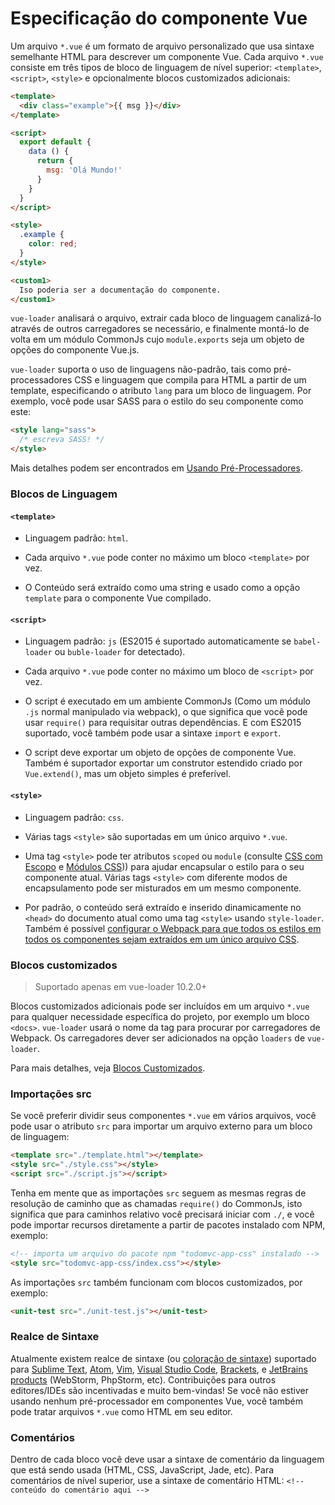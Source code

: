 # Especificação do componente Vue

Um arquivo `*.vue` é um formato de arquivo personalizado que usa sintaxe semelhante HTML para descrever um componente Vue. Cada arquivo `*.vue` consiste em três tipos de bloco de linguagem de nível superior: `<template>`, `<script>`, `<style>` e opcionalmente blocos customizados adicionais:

```html
<template>
  <div class="example">{{ msg }}</div>
</template>

<script>
  export default {
    data () {
      return {
        msg: 'Olá Mundo!'
      }
    }
  }
</script>

<style>
  .example {
    color: red;
  }
</style>

<custom1>
  Iso poderia ser a documentação do componente.
</custom1>
```

`vue-loader` analisará o arquivo, extrair cada bloco de linguagem canalizá-lo através de outros carregadores se necessário, e finalmente montá-lo de volta em um módulo CommonJs cujo `module.exports` seja um objeto de opções do componente Vue.js.

`vue-loader` suporta o uso de linguagens não-padrão, tais como pré-processadores CSS e linguagem que compila para HTML a partir de um template, especificando o atributo `lang` para um bloco de linguagem. Por exemplo, você pode usar SASS para o estilo do seu componente como este:

```html
<style lang="sass">
  /* escreva SASS! */
</style>
```

Mais detalhes podem ser encontrados em [Usando Pré-Processadores](../configurations/pre-processors.md).

### Blocos de Linguagem

#### `<template>`

- Linguagem padrão: `html`.

- Cada arquivo `*.vue` pode conter no máximo um bloco `<template>` por vez.

- O Conteúdo será extraído como uma string e usado como a opção `template` para o componente Vue compilado.

#### `<script>`

- Linguagem padrão: `js` \(ES2015 é suportado automaticamente se `babel-loader` ou `buble-loader` for detectado\).

- Cada arquivo `*.vue` pode conter no máximo um bloco de `<script>` por vez.

- O script é executado em um ambiente CommonJs \(Como um módulo `.js` normal manipulado via webpack\), o que significa que você pode usar `require()` para requisitar outras dependências. E com ES2015 suportado, você também pode usar a sintaxe `import` e `export`.

- O script deve exportar um objeto de opções de componente Vue. Também é suportador exportar um construtor estendido criado por `Vue.extend()`, mas um objeto simples é preferível.

#### `<style>`

- Linguagem padrão: `css`.

- Várias tags `<style>` são suportadas em um único arquivo `*.vue`.

- Uma tag `<style>` pode ter atributos `scoped` ou `module` \(consulte [CSS com Escopo](../features/scoped-css.md) e [Módulos CSS](../features/css-modules.md)\)\) para ajudar encapsular o estilo para o seu componente atual. Várias tags `<style>` com diferente modos de encapsulamento pode ser misturados em um mesmo componente.

- Por padrão, o conteúdo será extraído e inserido dinamicamente no `<head>` do documento atual como uma tag `<style>` usando `style-loader`. Também é possível [configurar o Webpack para que todos os estilos em todos os componentes sejam extraídos em um único arquivo CSS](../configurations/extract-css.md).

### Blocos customizados

> Suportado apenas em vue-loader 10.2.0+

Blocos customizados adicionais pode ser incluídos em um arquivo `*.vue` para qualquer necessidade específica do projeto, por exemplo um bloco `<docs>`. `vue-loader` usará o nome da tag para procurar por carregadores de Webpack. Os carregadores dever ser adicionados na opção `loaders` de `vue-loader`.

Para mais detalhes, veja [Blocos Customizados](../configurations/custom-blocks.md).

### Importações src

Se você preferir dividir seus componentes `*.vue` em vários arquivos, você pode usar o atributo `src` para importar um arquivo externo para um bloco de linguagem:

```html
<template src="./template.html"></template>
<style src="./style.css"></style>
<script src="./script.js"></script>
```

Tenha em mente que as importações `src` seguem as mesmas regras de resolução de caminho que as chamadas `require()` do CommonJs, isto significa que para caminhos relativo você precisará iniciar com `./`, e você pode importar recursos diretamente a partir de pacotes instalado com NPM, exemplo:

```html
<!-- importa um arquivo do pacote npm "todomvc-app-css" instalado -->
<style src="todomvc-app-css/index.css"></style>
```

As importações `src` também funcionam com blocos customizados, por exemplo:

``` html
<unit-test src="./unit-test.js"></unit-test>
```

### Realce de Sintaxe

Atualmente existem realce de sintaxe \(ou [coloração de sintaxe](https://pt.wikipedia.org/wiki/Realce_de_sintaxe)\) suportado para [Sublime Text](https://github.com/vuejs/vue-syntax-highlight), [Atom](https://atom.io/packages/language-vue), [Vim](https://github.com/posva/vim-vue), [Visual Studio Code](https://marketplace.visualstudio.com/items/liuji-jim.vue), [Brackets](https://github.com/pandao/brackets-vue), e [JetBrains products](https://plugins.jetbrains.com/plugin/8057) \(WebStorm, PhpStorm, etc\). Contribuições para outros editores/IDEs são incentivadas e muito bem-vindas! Se você não estiver usando nenhum pré-processador em componentes Vue, você também pode tratar arquivos `*.vue` como HTML em seu editor.

### Comentários

Dentro de cada bloco você deve usar a sintaxe de comentário da linguagem que está sendo usada \(HTML, CSS, JavaScript, Jade, etc\). Para comentários de nível superior, use a sintaxe de comentário HTML: `<!-- conteúdo do comentário aqui -->`